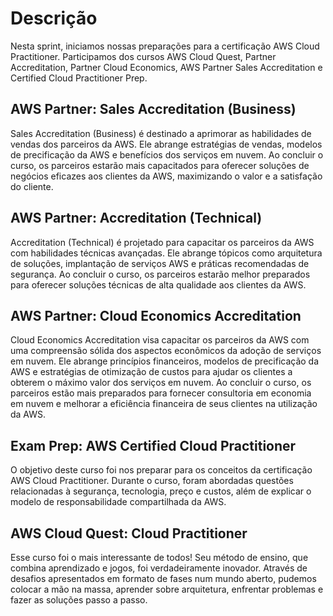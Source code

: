 # Descrição

Nesta sprint, iniciamos nossas preparações para a certificação AWS Cloud Practitioner. Participamos dos cursos AWS Cloud Quest, Partner Accreditation, Partner Cloud Economics, AWS Partner Sales Accreditation e Certified Cloud Practitioner Prep.

## AWS Partner: Sales Accreditation (Business)

Sales Accreditation (Business) é destinado a aprimorar as habilidades de vendas dos parceiros da AWS. Ele abrange estratégias de vendas, modelos de precificação da AWS e benefícios dos serviços em nuvem. Ao concluir o curso, os parceiros estarão mais capacitados para oferecer soluções de negócios eficazes aos clientes da AWS, maximizando o valor e a satisfação do cliente.

## AWS Partner: Accreditation (Technical)

Accreditation (Technical) é projetado para capacitar os parceiros da AWS com habilidades técnicas avançadas. Ele abrange tópicos como arquitetura de soluções, implantação de serviços AWS e práticas recomendadas de segurança. Ao concluir o curso, os parceiros estarão melhor preparados para oferecer soluções técnicas de alta qualidade aos clientes da AWS.

## AWS Partner: Cloud Economics Accreditation

Cloud Economics Accreditation visa capacitar os parceiros da AWS com uma compreensão sólida dos aspectos econômicos da adoção de serviços em nuvem. Ele abrange princípios financeiros, modelos de precificação da AWS e estratégias de otimização de custos para ajudar os clientes a obterem o máximo valor dos serviços em nuvem. Ao concluir o curso, os parceiros estão mais preparados para fornecer consultoria em economia em nuvem e melhorar a eficiência financeira de seus clientes na utilização da AWS.

## Exam Prep: AWS Certified Cloud Practitioner 

O objetivo deste curso foi nos preparar para os conceitos da certificação AWS Cloud Practitioner. Durante o curso, foram abordadas questões relacionadas à segurança, tecnologia, preço e custos, além de explicar o modelo de responsabilidade compartilhada da AWS.

## AWS Cloud Quest: Cloud Practitioner

Esse curso foi o mais interessante de todos! Seu método de ensino, que combina aprendizado e jogos, foi verdadeiramente inovador. Através de desafios apresentados em formato de fases num mundo aberto, pudemos colocar a mão na massa, aprender sobre arquitetura, enfrentar problemas e fazer as soluções passo a passo.

<div data-iframe-width="150" data-iframe-height="270" data-share-badge-id="87408670-8fb4-4b4a-bfd4-48be60dac133" data-share-badge-host="https://www.credly.com"></div><script type="text/javascript" async src="//cdn.credly.com/assets/utilities/embed.js"></script>